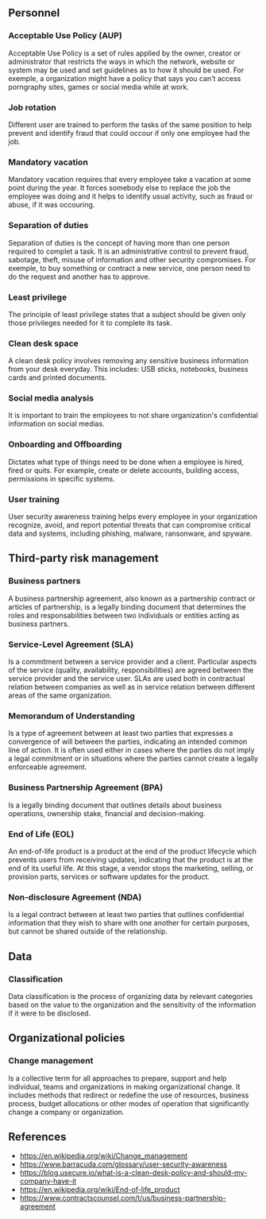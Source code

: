 ## Personnel
### Acceptable Use Policy (AUP)
Acceptable Use Policy is a set of rules applied by the owner, creator or administrator that restricts the ways in which the network, website or system may be used and set guidelines as to how it should be used. For exemple, a organization might have a policy that says you can't access porngraphy sites, games or social media while at work.
### Job rotation
Different user are trained to perform the tasks of the same position to help prevent and identify fraud that could occour if only one employee had the job.
### Mandatory vacation
Mandatory vacation requires that every employee take a vacation at some point during the year. It forces somebody else to replace the job the employee was doing and it helps to identify usual activity, such as fraud or abuse, if it was occouring.
### Separation of duties
Separation of duties is the concept of having more than one person required to complet a task. It is an administrative control to prevent fraud, sabotage, theft, misuse of information and other security compromises. For exemple, to buy something or contract a new service, one person need to do the request and another has to approve.
### Least privilege
The principle of least privilege states that a subject should be given only those privileges needed for it to complete its task.
### Clean desk space
A clean desk policy involves removing any sensitive business information from your desk everyday. This includes: USB sticks, notebooks, business cards and printed documents.
### Social media analysis
It is important to train the employees to not share organization's confidential information on social medias.
### Onboarding and Offboarding
Dictates what type of things need to be done when a employee is hired, fired or quits. For example, create or delete accounts, building access, permissions in specific systems.
### User training
User security awareness training helps every employee in your organization recognize, avoid, and report potential threats that can compromise critical data and systems, including phishing, malware, ransonware, and spyware.

## Third-party risk management
### Business partners
A business partnership agreement, also known as a partnership contract or articles of partnership, is a legally binding document that determines the roles and responsabilities between two individuals or entities acting as business partners.
### Service-Level Agreement (SLA)
Is a commitment between a service provider and a client. Particular aspects of the service (quality, availability, responsibilities) are agreed between the service provider and the service user. SLAs are used both in contractual relation between companies as well as in service relation between different areas of the same organization.
### Memorandum of Understanding
Is a type of agreement between at least two parties that expresses a convergence of will between the parties, indicating an intended common line of action. It is often used either in cases where the parties do not imply a legal commitment or in situations where the parties cannot create a legally enforceable agreement.
### Business Partnership Agreement (BPA)
Is a legally binding document that outlines details about business operations, ownership stake, financial and decision-making.
### End of Life (EOL)
An end-of-life product is a product at the end of the product lifecycle which prevents users from receiving updates, indicating that the product is at the end of its useful life. At this stage, a vendor stops the marketing, selling, or provision parts, services or software updates for the product.
### Non-disclosure Agreement (NDA)
Is a legal contract between at least two parties that outlines confidential information that they wish to share with one another for certain purposes, but cannot be shared outside of the relationship.

## Data
### Classification
Data classification is the process of organizing data by relevant categories based on the value to the organization and the sensitivity of the information if it were to be disclosed.

## Organizational policies
### Change management
Is a collective term for all approaches to prepare, support and help individual, teams and organizations in making organizational change. It includes methods that redirect or redefine the use of resources, business process, budget allocations or other modes of operation that significantly change a company or organization.

## References
- https://en.wikipedia.org/wiki/Change_management
- https://www.barracuda.com/glossary/user-security-awareness
- https://blog.usecure.io/what-is-a-clean-desk-policy-and-should-my-company-have-it
- https://en.wikipedia.org/wiki/End-of-life_product
- https://www.contractscounsel.com/t/us/business-partnership-agreement
